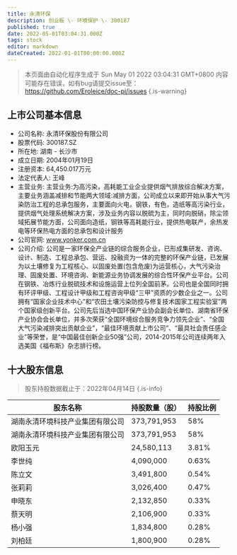 ```yaml
---
title: 永清环保
description: 创业板 \- 环境保护 \- 300187
published: true
date: 2022-05-01T03:04:31.000Z
tags: stock
editor: markdown
dateCreated: 2022-01-01T00:00:00.000Z
---
```


> 本页面由自动化程序生成于 Sun May 01 2022 03:04:31 GMT+0800
> 内容可能存在错误，如有bug请提交issue至：https://github.com/Eroleice/doc-pi/issues
{.is-warning}

## 上市公司基本信息
- 公司名称: 永清环保股份有限公司
- 股票代码: 300187.SZ
- 所在地: 湖南 - 长沙市
- 成立日期: 2004年01月19日
- 注册资本: 64,450.017万元
- 法定代表人: 王峰
- 主营业务: 主营业务:为高污染，高耗能工业企业提供烟气排放综合解决方案，主要业务涵盖减排和节能两大领域:减排方面，公司成立以来即开始从事大气污染防治工程的总承包服务，主要面向火电，钢铁，有色，造纸等高污染行业，提供烟气处理系统解决方案，涉及业务内容以脱硫为主，同时向脱硝，除尘领域拓展节能方面，公司面向造纸，钢铁等高耗能行业，提供热电联产，余热发电等环保热电方面的总承包和设计服务
- 公司官网: www.yonker.com.cn
- 公司介绍: 公司是一家环保全产业链的综合服务企业，已形成集研发、咨询、设计、制造、工程总承包、营运、投融资为一体的完整的环保产业链，已发展为以土壤修复为工程核心、以固废处置(包含危废)为运营核心，大气污染治理、固废处置、环境咨询、新能源业务协调发展的综合性环保产业平台。公司在钢铁、冶炼行业脱硫技术和设施运营上位列全国前茅。公司也是全国同时拥有环评甲级、工程设计甲级和工程咨询甲级“三甲”资质的少数企业之一。公司拥有“国家企业技术中心”和“农田土壤污染防控与修复技术国家工程实验室”两个国家级创新平台。公司先后当选中国环保产业协会副会长单位、湖南省环保产业协会会长单位，并多次荣获“全国环境综合服务竞争力领先企业”、“全国大气污染减排突出贡献企业”，“最佳环境贡献上市公司”、“最具社会责任感企业”等荣誉，是“中国最佳创新企业50强”公司，2014-2015年公司连续两年入选美国《福布斯》杂志排行榜。


## 十大股东信息
> 股东持股数据截止于：2022年04月14日
{.is-info}

| 股东名称 | 持股数量（股） | 持股比例 |
| --- | --- | --- |
| 湖南永清环境科技产业集团有限公司 | 373,791,953 | 58% |
| 湖南永清环境科技产业集团有限公司 | 373,791,953 | 58% |
| 欧阳玉元 | 24,580,113 | 3.81% |
| 李世纯 | 4,090,000 | 0.63% |
| 陈立文 | 3,491,800 | 0.54% |
| 张莉莉 | 3,026,400 | 0.47% |
| 申晓东 | 2,132,850 | 0.33% |
| 蔡天明 | 2,106,900 | 0.33% |
| 杨小强 | 1,834,800 | 0.28% |
| 刘柏廷 | 1,800,900 | 0.28% |




